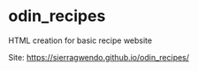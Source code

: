 # odin_recipes

HTML creation for basic recipe website

Site: https://sierragwendo.github.io/odin_recipes/